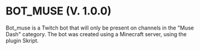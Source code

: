 # BOT_MUSE (V. 1.0.0)
Bot_muse is a Twitch bot that will only be present on channels in the "Muse Dash" category.
The bot was created using a Minecraft server, using the plugin Skript.



